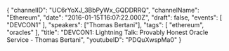 {
    "channelID": "UC6rYoXJ_3BbPyWx_GQDDRRQ",
    "channelName": "Ethereum",
    "date": "2016-01-15T16:07:22.000Z",
    "draft": false,
    "events": [
        "DEVCON1"
    ],
    "speakers": ["Thomas Bertani"],
    "tags": [
        "ethereum",
        "oracles"
    ],
    "title": "DEVCON1: Lightning Talk: Provably Honest Oracle Service - Thomas Bertani",
    "youtubeID": "PDQuXwspMa0"
}
